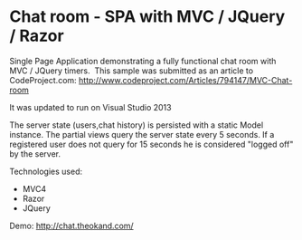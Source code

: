 # Chat room - SPA with MVC / JQuery / Razor

﻿Single Page Application demonstrating a fully functional chat room with MVC / JQuery timers. 
﻿
This sample was submitted as an article to CodeProject.com:
http://www.codeproject.com/Articles/794147/MVC-Chat-room

It was updated to run on Visual Studio 2013

The server state (users,chat history) is persisted with a static Model instance. 
The partial views query the server state every 5 seconds. 
If a registered user does not query for 15 seconds he is considered "logged off" by the server. 

Technologies used:
- MVC4
- Razor
- JQuery

Demo: http://chat.theokand.com/
